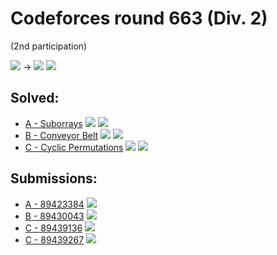 # Codeforces round 663 (Div. 2)

(2nd participation)

![](https://img.shields.io/badge/Newbie-535-lightgrey) →
![](https://img.shields.io/badge/Newbie-923-lightgrey)
![](https://img.shields.io/badge/-%2B388-green)

## Solved:
* [A - Suborrays](https://codeforces.com/contest/1391/problem/A)
![](https://img.shields.io/badge/Time-00%3A15-yellowgreen)
![](https://img.shields.io/badge/Points-470%2F500-blue)
* [B - Conveyor Belt](https://codeforces.com/contest/1391/problem/B)
![](https://img.shields.io/badge/Time-00%3A28-yellowgreen)
![](https://img.shields.io/badge/Points-666%2F750-blue)
* [C - Cyclic Permutations](https://codeforces.com/contest/1391/problem/C)
![](https://img.shields.io/badge/Time-00%3A57-yellowgreen)
![](https://img.shields.io/badge/Points-965%2F1250-blue)

## Submissions:
* [A - 89423384](https://codeforces.com/contest/1391/submission/89423384)
![](https://img.shields.io/badge/-Accepted-brightgreen)
* [B - 89430043](https://codeforces.com/contest/1391/submission/89430043)
![](https://img.shields.io/badge/-Accepted-brightgreen)
* [C - 89439136](https://codeforces.com/contest/1391/submission/89439136)
![](https://img.shields.io/badge/-Failed%20test%201-yellow)
* [C - 89439267](https://codeforces.com/contest/1391/submission/89439267)
![](https://img.shields.io/badge/-Accepted-brightgreen)
